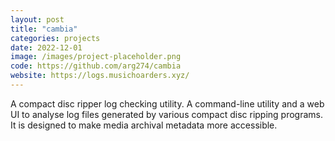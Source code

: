 ```yaml
---
layout: post
title: "cambia"
categories: projects
date: 2022-12-01
image: /images/project-placeholder.png
code: https://github.com/arg274/cambia
website: https://logs.musichoarders.xyz/
---
```


A compact disc ripper log checking utility. A command-line utility and a web UI to analyse log files generated by various compact disc ripping programs. It is designed to make media archival metadata more accessible.
